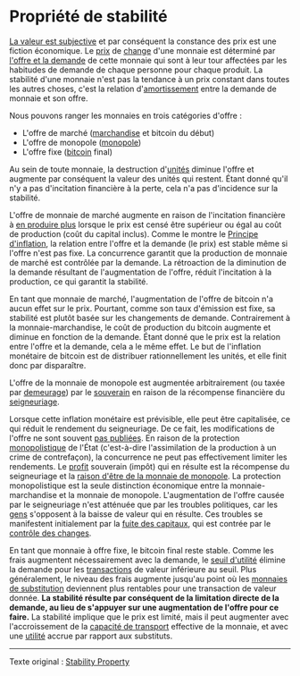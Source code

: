 Propriété de stabilité
======================

[La valeur est subjective](https://fr.wikipedia.org/wiki/Conception_subjective_de_la_valeur) et par conséquent la constance des prix est une fiction économique. Le [prix](ch101-glossary.md#prix) de [change](ch101-glossary.md#échange) d'une monnaie est déterminé par [l'offre et la demande](https://fr.wikipedia.org/wiki/Offre_et_demande) de cette monnaie qui sont à leur tour affectées par les habitudes de demande de chaque personne pour chaque produit. La stabilité d'une monnaie n'est pas la tendance à un prix constant dans toutes les autres choses, c'est la relation d'[amortissement](https://fr.wikipedia.org/wiki/Taux_d%27amortissement_(physique)) entre la demande de monnaie et son offre.

Nous pouvons ranger les monnaies en trois catégories d'offre :

* L'offre de marché ([marchandise](https://fr.wikipedia.org/wiki/Marchandise) et bitcoin du début)
* L'offre de monopole ([monopole](ch005-money-taxonomy.md))
* L'offre fixe ([bitcoin](https://fr.wikipedia.org/wiki/Bitcoin) final)

Au sein de toute monnaie, la destruction d'[unités](ch101-glossary.md#unité) diminue l'offre et augmente par conséquent la valeur des unités qui restent. Étant donné qu'il n'y a pas d'incitation financière à la perte, cela n'a pas d'incidence sur la stabilité.

L'offre de monnaie de marché augmente en raison de l'incitation financière à [en produire plus](https://fr.wikipedia.org/wiki/Mine_d%27or) lorsque le prix est censé être supérieur ou égal au coût de production (coût du capital inclus). Comme le montre le [Principe d'inflation](ch013-inflation-principle.md), la relation entre l'offre et la demande (le prix) est stable même si l'offre n'est pas fixe. La concurrence garantit que la production de monnaie de marché est contrôlée par la demande. La rétroaction de la diminution de la demande résultant de l'augmentation de l'offre, réduit l'incitation à la production, ce qui garantit la stabilité.

En tant que monnaie de marché, l'augmentation de l'offre de bitcoin n'a aucun effet sur le prix. Pourtant, comme son taux d'émission est fixe, sa stabilité est plutôt basée sur les changements de demande. Contrairement à la monnaie-marchandise, le coût de production du bitcoin augmente et diminue en fonction de la demande. Étant donné que le prix est la relation entre l'offre et la demande, cela a le même effet. Le but de l'inflation monétaire de bitcoin est de distribuer rationnellement les unités, et elle finit donc par disparaître.

L'offre de la monnaie de monopole est augmentée arbitrairement (ou taxée par [demeurage](https://fr.wikipedia.org/wiki/Demeurage_(finance))) par le [souverain](https://fr.wikipedia.org/wiki/Souverainet%C3%A9) en raison de la récompense financière du [seigneuriage](https://fr.wikipedia.org/wiki/Seigneuriage).

Lorsque cette inflation monétaire est prévisible, elle peut être capitalisée, ce qui réduit le rendement du seigneuriage. De ce fait, les modifications de l'offre ne sont souvent [pas publiées](https://www.reuters.com/article/us-venezuela-economy/crisis-hit-venezuela-halts-publication-of-another-major-indicator-idUSKBN16S1YF). En raison de la protection [monopolistique](https://fr.wikipedia.org/wiki/Monopole_public) de l'État (c'est-à-dire l'assimilation de la production à un crime de contrefaçon), la concurrence ne peut pas effectivement limiter les rendements. Le [profit](ch101-glossary.md#profit) souverain (impôt) qui en résulte est la récompense du seigneuriage et la [raison d'être de la monnaie de monopole](ch017-reservation-principle.md). La protection monopolistique est la seule distinction économique entre la monnaie-marchandise et la monnaie de monopole. L'augmentation de l'offre causée par le seigneuriage n'est atténuée que par les troubles politiques, car les [gens](ch101-glossary.md#personne) s'opposent à la baisse de valeur qui en résulte. Ces troubles se manifestent initialement par la [fuite des capitaux](https://fr.wikipedia.org/wiki/Fuite_des_capitaux), qui est contrée par le [contrôle des changes](https://fr.wikipedia.org/wiki/Contr%C3%B4le_des_changes).

En tant que monnaie à offre fixe, le bitcoin final reste stable. Comme les frais augmentent nécessairement avec la demande, le [seuil d'utilité](ch031-utility-threshold-property.md) élimine la demande pour les [transactions](ch101-glossary.md#transaction) de valeur inférieure au seuil. Plus généralement, le niveau des frais augmente jusqu'au point où les [monnaies de substitution](ch026-substitution-principle.md) deviennent plus rentables pour une transaction de valeur donnée. **La stabilité résulte par conséquent de la limitation directe de la demande, au lieu de s'appuyer sur une augmentation de l'offre pour ce faire.** La stabilité implique que le prix est limité, mais il peut augmenter avec l'accroissement de la [capacité de transport](ch018-scalability-principle.md) effective de la monnaie, et avec une [utilité](ch101-glossary.md#utilité) accrue par rapport aux substituts.

---

Texte original : [Stability Property](https://github.com/libbitcoin/libbitcoin-system/wiki/Stability-Property)